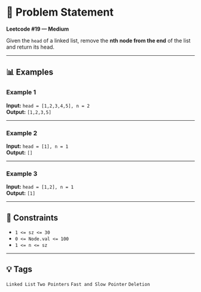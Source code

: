 # 🧠 Problem Statement

**Leetcode #19 — Medium**

Given the `head` of a linked list, remove the **nth node from the end** of the list and return its head.

---

## 📊 Examples

### Example 1  
**Input:** `head = [1,2,3,4,5], n = 2`  
**Output:** `[1,2,3,5]`

---

### Example 2  
**Input:** `head = [1], n = 1`  
**Output:** `[]`

---

### Example 3  
**Input:** `head = [1,2], n = 1`  
**Output:** `[1]`

---

## 📌 Constraints

- `1 <= sz <= 30`  
- `0 <= Node.val <= 100`  
- `1 <= n <= sz`

---

## 💡 Tags

`Linked List` `Two Pointers` `Fast and Slow Pointer` `Deletion`

